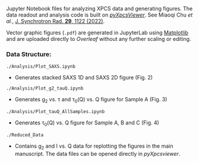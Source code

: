 
Jupyter Notebook files for analyzing XPCS data and generating figures. The data readout and analysis code is built on [*pyXpcsViewer*](https://github.com/AdvancedPhotonSource/pyXpcsViewer). See Miaoqi Chu *et al.*, [J. Synchrotron Rad. **29**, 1122 (2022)](https://scripts.iucr.org/cgi-bin/paper?S1600577522004830). 

Vector graphic figures (`.pdf`) are generated in JupyterLab using [Matplotlib](https://matplotlib.org/) and are uploaded directly to *Overleaf* without any further scaling or editing.

### Data Structure:

`./Analysis/Plot_SAXS.ipynb`
* Generates stacked SAXS 1D and SAXS 2D figure (Fig. 2)

`./Analysis/Plot_g2_tauQ.ipynb`
* Generates g<sub>2</sub> vs. τ and τ<sub>0</sub>(Q) vs. Q figure for Sample A (Fig. 3)

`./Analysis/Plot_tauQ_AllSamples.ipynb`
* Generates τ<sub>0</sub>(Q) vs. Q figure for Sample A, B and C (Fig. 4)

`./Reduced_Data`
* Contains g<sub>2</sub> and I vs. Q data for replotting the figures in the main manuscript. The data files can be opened directly in *pyXpcsviewer*.
